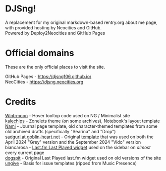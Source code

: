 # DJSng!
A replacement for my original markdown-based rentry.org about me page, with provided hosting by Neocities and GitHub.  
Powered by Deploy2Neocities and GitHub Pages   

# Official domains
These are the only official places to visit the site.

GitHub Pages - https://djsng106.github.io/  
NeoCities - https://djsng.neocities.org  

# Credits
[Wintrmoon](https://wintr.neocities.org) - Hover tooltop code used on NG / Minimalist site  
[kalechips](https://kalechips.net) - Zonelets theme (on some archives), Notebook's layout template  
[Nami](https://nomnomnami.com) - Journal page template, old character-themed templates from some old archived drafts (specifically "Searina" and "Drop")  
[sadgurl at goblin-heart.net](https://goblin-heart.net) - Original [template](https://goblin-heart.net/sadgrl/projects/layout-builder/) that was used on both the April 2024 "Grey" version and the September 2024 "Vido" version  
biancarosa - [Last.fm Last Played widget](https://github.com/biancarosa/lastfm-last-played) used on the sidebar on *almost* every current page  
[dogspit](https://dogspit.nekoweb.org/home.html) - Original Last Played last.fm widget used on old versions of the site  
[ungive](https://github.com/ungive) - Basis for issue templates (ripped from Music Presence)
